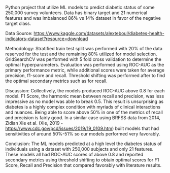 Python project that utilize ML models to predict diabetic status of some 250,000 survey volunteers. Data has binary target and 21 numerical features and was imbalanced 86% vs 14% dataset in favor of the negative target class.

Data Source: https://www.kaggle.com/datasets/alexteboul/diabetes-health-indicators-dataset?resource=download

Methodology: Stratified train test split was performed with 20% of the data reserved for the test and the remaining 80% utilized for model selection. GridSearchCV was performed with 5 fold cross validation to determine the optimal hyperparameters. Evaluation was performed using ROC-AUC as the primary performance metric, while additional scores were taken for average precision, f1-score and recall. Threshold shifting was performed after to find the optimal secondary metrics such as for recall.

Discussion: Collectively, the models produced ROC-AUC above 0.8 for each model. F1 Score, the harmonic mean between recall and precision, was less impressive as no model was able to break 0.5. This result is unsurprising as diabetes is a highly complex condition with myriads of clinical interactions and nuances. Being able to score above 50% in one of the metrics of recall and precision is fairly good. In a similar case using BRFSS data from 2014, Zidian Xie et al. (Xie, 2019 - https://www.cdc.gov/pcd/issues/2019/19_0109.htm) built models that had sensitivities of around 50%-51% so our models performed very favorably.

Conclusion: The ML models predicted at a high level the diabetes status of individuals using a dataset with 250,000 subjects and only 21 features. These models all had ROC-AUC scores of above 0.8 and reported secondary metrics using threshold shifting to obtain optimal scores for F1 Score, Recall and Precision that compared favorably with literature results.
